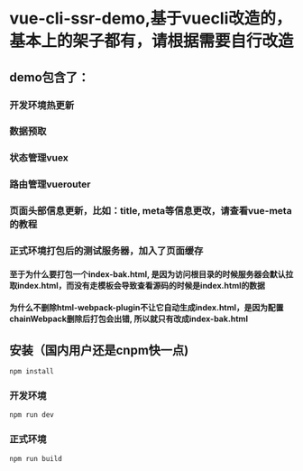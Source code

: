 # vue-cli-ssr-demo,基于vuecli改造的，基本上的架子都有，请根据需要自行改造
## demo包含了：
### 开发环境热更新
### 数据预取
### 状态管理vuex
### 路由管理vuerouter
### 页面头部信息更新，比如：title, meta等信息更改，请查看vue-meta的教程
### 正式环境打包后的测试服务器，加入了页面缓存
#### 至于为什么要打包一个index-bak.html, 是因为访问根目录的时候服务器会默认拉取index.html，而没有走模板会导致查看源码的时候是index.html的数据
#### 为什么不删除html-webpack-plugin不让它自动生成index.html，是因为配置chainWebpack删除后打包会出错, 所以就只有改成index-bak.html

## 安装（国内用户还是cnpm快一点)
```
npm install
```

### 开发环境
```
npm run dev
```

### 正式环境
```
npm run build
```